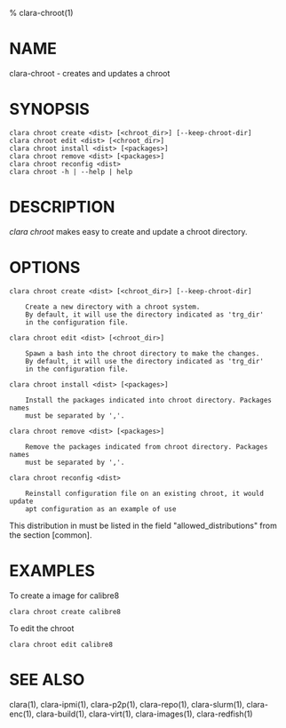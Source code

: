 % clara-chroot(1)

# NAME

clara-chroot - creates and updates a chroot

# SYNOPSIS

    clara chroot create <dist> [<chroot_dir>] [--keep-chroot-dir]
    clara chroot edit <dist> [<chroot_dir>]
    clara chroot install <dist> [<packages>]
    clara chroot remove <dist> [<packages>]
    clara chroot reconfig <dist>
    clara chroot -h | --help | help

# DESCRIPTION

*clara chroot* makes easy to create and update a chroot directory.

# OPTIONS

    clara chroot create <dist> [<chroot_dir>] [--keep-chroot-dir]

        Create a new directory with a chroot system.
        By default, it will use the directory indicated as 'trg_dir'
        in the configuration file.

    clara chroot edit <dist> [<chroot_dir>]

        Spawn a bash into the chroot directory to make the changes.
        By default, it will use the directory indicated as 'trg_dir'
        in the configuration file.

    clara chroot install <dist> [<packages>]

        Install the packages indicated into chroot directory. Packages names
        must be separated by ','.

    clara chroot remove <dist> [<packages>]

        Remove the packages indicated from chroot directory. Packages names
        must be separated by ','.

    clara chroot reconfig <dist>

        Reinstall configuration file on an existing chroot, it would update
        apt configuration as an example of use


This distribution in <dist> must be listed in the field "allowed_distributions" from the section [common].

# EXAMPLES

To create a image for calibre8

    clara chroot create calibre8

To edit the chroot

    clara chroot edit calibre8

# SEE ALSO

clara(1), clara-ipmi(1), clara-p2p(1), clara-repo(1), clara-slurm(1), clara-enc(1), clara-build(1), clara-virt(1), clara-images(1), clara-redfish(1)

